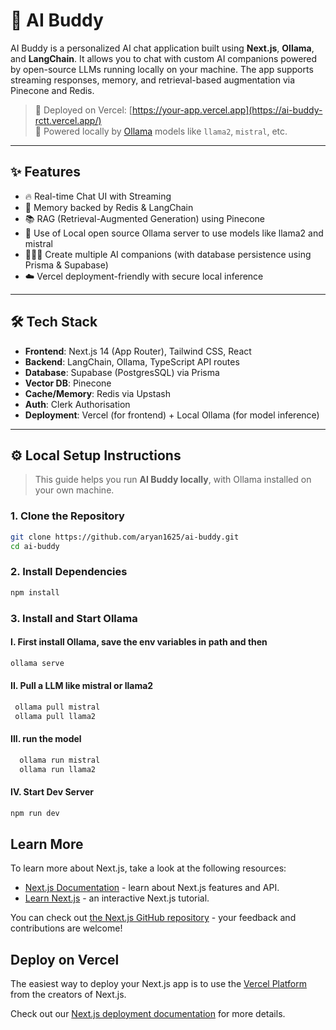 # 🤖 AI Buddy

AI Buddy is a personalized AI chat application built using **Next.js**, **Ollama**, and **LangChain**. It allows you to chat with custom AI companions powered by open-source LLMs running locally on your machine. The app supports streaming responses, memory, and retrieval-based augmentation via Pinecone and Redis.

> 🚀 Deployed on Vercel: [https://your-app.vercel.app](https://ai-buddy-rctt.vercel.app/)  
> 🧠 Powered locally by [Ollama](https://ollama.com) models like `llama2`, `mistral`, etc.

---

## ✨ Features

- 🔥 Real-time Chat UI with Streaming
- 🧠 Memory backed by Redis & LangChain
- 📚 RAG (Retrieval-Augmented Generation) using Pinecone
- 🔐 Use of Local open source Ollama server to use models like llama2 and mistral
- 🧑‍🤝‍🧑 Create multiple AI companions (with database persistence using Prisma & Supabase)
- ☁️ Vercel deployment-friendly with secure local inference

---

## 🛠️ Tech Stack

- **Frontend**: Next.js 14 (App Router), Tailwind CSS, React
- **Backend**: LangChain, Ollama, TypeScript API routes
- **Database**: Supabase (PostgresSQL) via Prisma
- **Vector DB**: Pinecone
- **Cache/Memory**: Redis via Upstash
- **Auth**: Clerk Authorisation
- **Deployment**: Vercel (for frontend) + Local Ollama (for model inference)

---

## ⚙️ Local Setup Instructions

> This guide helps you run **AI Buddy locally**, with Ollama installed on your own machine.

### 1. Clone the Repository

```bash
git clone https://github.com/aryan1625/ai-buddy.git
cd ai-buddy
```
### 2. Install Dependencies
```bash
npm install
```

### 3. Install and Start Ollama
#### I. First install Ollama, save the env variables in path and then 
```bash
ollama serve
```
#### II. Pull a LLM like mistral or llama2
 ```bash
  ollama pull mistral
  ollama pull llama2
  ```
#### III. run the model
```bash
  ollama run mistral
  ollama run llama2
  ```

#### IV. Start Dev Server
  ```bash
  npm run dev
  ```


## Learn More

To learn more about Next.js, take a look at the following resources:

- [Next.js Documentation](https://nextjs.org/docs) - learn about Next.js features and API.
- [Learn Next.js](https://nextjs.org/learn) - an interactive Next.js tutorial.

You can check out [the Next.js GitHub repository](https://github.com/vercel/next.js) - your feedback and contributions are welcome!

## Deploy on Vercel

The easiest way to deploy your Next.js app is to use the [Vercel Platform](https://vercel.com/new?utm_medium=default-template&filter=next.js&utm_source=create-next-app&utm_campaign=create-next-app-readme) from the creators of Next.js.

Check out our [Next.js deployment documentation](https://nextjs.org/docs/app/building-your-application/deploying) for more details.
